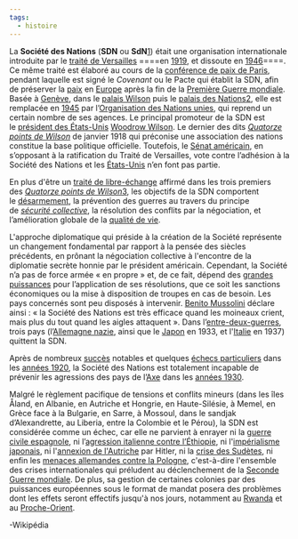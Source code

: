 ```yaml
---
tags:
  - histoire
---
```

La **Société des Nations** (**SDN** ou **SdN**[1](https://fr.wikipedia.org/wiki/Soci%C3%A9t%C3%A9_des_Nations#cite_note-1)) était une organisation internationale introduite par le [traité de Versailles](https://fr.wikipedia.org/wiki/Trait%C3%A9_de_Versailles "Traité de Versailles") ====en [1919](https://fr.wikipedia.org/wiki/1919 "1919"), et dissoute en [1946](https://fr.wikipedia.org/wiki/1946 "1946")====. Ce même traité est élaboré au cours de la [conférence de paix de Paris](https://fr.wikipedia.org/wiki/Conf%C3%A9rence_de_paix_de_Paris_(1919) "Conférence de paix de Paris (1919)"), pendant laquelle est signé le _Covenant_ ou le Pacte qui établit la SDN, afin de préserver la [paix](https://fr.wikipedia.org/wiki/Paix "Paix") en [Europe](https://fr.wikipedia.org/wiki/Europe "Europe") après la fin de la [Première Guerre mondiale](https://fr.wikipedia.org/wiki/Premi%C3%A8re_Guerre_mondiale "Première Guerre mondiale"). Basée à [Genève](https://fr.wikipedia.org/wiki/Gen%C3%A8ve "Genève"), dans le [palais Wilson](https://fr.wikipedia.org/wiki/Palais_Wilson "Palais Wilson") puis le [palais des Nations](https://fr.wikipedia.org/wiki/Palais_des_Nations "Palais des Nations")[2](https://fr.wikipedia.org/wiki/Soci%C3%A9t%C3%A9_des_Nations#cite_note-2), elle est remplacée en [1945](https://fr.wikipedia.org/wiki/1945 "1945") par l’[Organisation des Nations unies](https://fr.wikipedia.org/wiki/Organisation_des_Nations_unies "Organisation des Nations unies"), qui reprend un certain nombre de ses agences. Le principal promoteur de la SDN est le [président des États-Unis](https://fr.wikipedia.org/wiki/Pr%C3%A9sident_des_%C3%89tats-Unis "Président des États-Unis") [Woodrow Wilson](https://fr.wikipedia.org/wiki/Woodrow_Wilson "Woodrow Wilson"). Le dernier des dits _[Quatorze points de Wilson](https://fr.wikipedia.org/wiki/Quatorze_points_de_Wilson "Quatorze points de Wilson")_ de janvier 1918 qui préconise une association des nations constitue la base politique officielle. Toutefois, le [Sénat américain](https://fr.wikipedia.org/wiki/S%C3%A9nat_des_%C3%89tats-Unis "Sénat des États-Unis"), en s’opposant à la ratification du Traité de Versailles, vote contre l’adhésion à la Société des Nations et les [États-Unis](https://fr.wikipedia.org/wiki/%C3%89tats-Unis "États-Unis") n’en font pas partie.

En plus d'être un [traité de libre-échange](https://fr.wikipedia.org/wiki/Trait%C3%A9_de_libre-%C3%A9change "Traité de libre-échange") affirmé dans les trois premiers des _[Quatorze points de Wilson](https://fr.wikipedia.org/wiki/Quatorze_points_de_Wilson "Quatorze points de Wilson")_[3](https://fr.wikipedia.org/wiki/Soci%C3%A9t%C3%A9_des_Nations#cite_note-3), les objectifs de la SDN comportent le [désarmement](https://fr.wikipedia.org/wiki/Contr%C3%B4le_des_armes_%C3%A0_feu "Contrôle des armes à feu"), la prévention des guerres au travers du principe de _[sécurité collective](https://fr.wikipedia.org/wiki/S%C3%A9curit%C3%A9_collective "Sécurité collective")_, la résolution des conflits par la négociation, et l’amélioration globale de la [qualité de vie](https://fr.wikipedia.org/wiki/Qualit%C3%A9_de_vie "Qualité de vie").

L'approche diplomatique qui préside à la création de la Société représente un changement fondamental par rapport à la pensée des siècles précédents, en prônant la négociation collective à l'encontre de la diplomatie secrète honnie par le président américain. Cependant, la Société n’a pas de force armée « en propre » et, de ce fait, dépend des [grandes puissances](https://fr.wikipedia.org/wiki/Grande_puissance "Grande puissance") pour l’application de ses résolutions, que ce soit les sanctions économiques ou la mise à disposition de troupes en cas de besoin. Les pays concernés sont peu disposés à intervenir. [Benito Mussolini](https://fr.wikipedia.org/wiki/Benito_Mussolini "Benito Mussolini") déclare ainsi : « la Société des Nations est très efficace quand les moineaux crient, mais plus du tout quand les aigles attaquent ». Dans l’[entre-deux-guerres](https://fr.wikipedia.org/wiki/Entre-deux-guerres "Entre-deux-guerres"), trois pays (l’[Allemagne nazie](https://fr.wikipedia.org/wiki/Troisi%C3%A8me_Reich "Troisième Reich"), ainsi que le [Japon](https://fr.wikipedia.org/wiki/Empire_du_Japon "Empire du Japon") en 1933, et l'[Italie](https://fr.wikipedia.org/wiki/Royaume_d%27Italie_(1861-1946) "Royaume d'Italie (1861-1946)") en 1937) quittent la SDN.

Après de nombreux [succès](https://fr.wikipedia.org/wiki/Soci%C3%A9t%C3%A9_des_Nations#Ses_succ%C3%A8s) notables et quelques [échecs particuliers](https://fr.wikipedia.org/wiki/Soci%C3%A9t%C3%A9_des_Nations#Ses_%C3%A9checs) dans les [années 1920](https://fr.wikipedia.org/wiki/Ann%C3%A9es_1920 "Années 1920"), la Société des Nations est totalement incapable de prévenir les agressions des pays de l’[Axe](https://fr.wikipedia.org/wiki/Axe_Rome-Berlin-Tokyo "Axe Rome-Berlin-Tokyo") dans les [années 1930](https://fr.wikipedia.org/wiki/Ann%C3%A9es_1930 "Années 1930").

Malgré le règlement pacifique de tensions et conflits mineurs (dans les îles Åland, en Albanie, en Autriche et Hongrie, en Haute-Silésie, à Memel, en Grèce face à la Bulgarie, en Sarre, à Mossoul, dans le sandjak d’Alexandrette, au Liberia, entre la Colombie et le Pérou), la SDN est considérée comme un échec, car elle ne parvient à enrayer ni la [guerre civile espagnole](https://fr.wikipedia.org/wiki/Guerre_d%27Espagne "Guerre d'Espagne"), ni l’[agression italienne contre l’Éthiopie](https://fr.wikipedia.org/wiki/Empire_italien_d%27%C3%89thiopie "Empire italien d'Éthiopie"), ni l'[impérialisme japonais](https://fr.wikipedia.org/wiki/Expansionnisme_du_Japon_Sh%C5%8Dwa "Expansionnisme du Japon Shōwa"), ni l'[annexion de l'Autriche](https://fr.wikipedia.org/wiki/Anschluss "Anschluss") par Hitler, ni la [crise des Sudètes](https://fr.wikipedia.org/wiki/Allemands_des_Sud%C3%A8tes "Allemands des Sudètes"), ni enfin les [menaces allemandes contre la Pologne](https://fr.wikipedia.org/wiki/Campagne_de_Pologne_(1939) "Campagne de Pologne (1939)"), c'est-à-dire l'ensemble des crises internationales qui préludent au déclenchement de la [Seconde Guerre mondiale](https://fr.wikipedia.org/wiki/Seconde_Guerre_mondiale "Seconde Guerre mondiale"). De plus, sa gestion de certaines colonies par des puissances européennes sous le format de mandat posera des problèmes dont les effets seront effectifs jusqu'à nos jours, notamment au [Rwanda](https://fr.wikipedia.org/wiki/G%C3%A9nocide_des_Tutsis_au_Rwanda "Génocide des Tutsis au Rwanda") et au [Proche-Orient](https://fr.wikipedia.org/wiki/Conflit_isra%C3%A9lo-palestinien "Conflit israélo-palestinien").

-Wikipédia